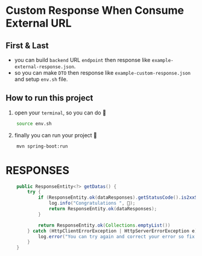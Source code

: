 # Custom Response When Consume External URL

## First & Last

- you can build `backend` URL `endpoint` then response like `example-external-response.json`.
- so you can make `DTO` then response like `example-custom-response.json` and setup `env.sh` file.

## How to run this project

1. open your `terminal`, so you can do 🔽

```bash
    source env.sh
```

2. finally you can run your project 🔽

```bash
    mvn spring-boot:run
```

# RESPONSES

```java
    public ResponseEntity<?> getDatas() {
        try {
            if (ResponseEntity.ok(dataResponses).getStatusCode().is2xxSuccessful()) {
                log.info("Congratulations ", 💯);
                return ResponseEntity.ok(dataResponses);
            }

            return ResponseEntity.ok(Collections.emptyList())
        } catch (HttpClientErrorException | HttpServerErrorException e) {
            log.error("You can try again and correct your error so fix be your self 😃, ok ", 👍, e.getMessage());
        }
    }
```
